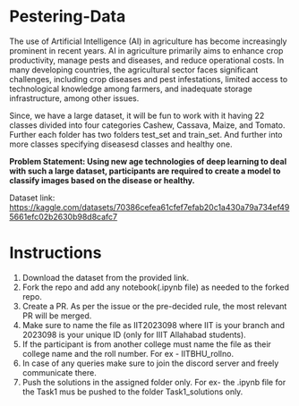 # Pestering-Data
The use of Artificial Intelligence (AI) in agriculture has become increasingly prominent in recent years. AI in agriculture primarily aims to enhance crop productivity, manage pests and diseases, and reduce operational costs. In many developing countries, the agricultural sector faces significant challenges, including crop diseases and pest infestations, limited access to technological knowledge among farmers, and inadequate storage infrastructure, among other issues.

Since, we have a large dataset, it will be fun to work with it having 22 classes divided into four categories Cashew, Cassava, Maize, and Tomato. Further each folder has two folders test_set and train_set. And further into more classes specifying diseasesd classes and healthy one.

**Problem Statement: Using new age technologies of deep learning to deal with such a large dataset, participants are required to create a model to classify images based on the disease or healthy.**

Dataset link: https://kaggle.com/datasets/70386cefea61cfef7efab20c1a430a79a734ef495661efc02b2630b98d8cafc7

# Instructions
1) Download the dataset from the provided link.
2) Fork the repo and add any notebook(.ipynb file) as needed to the forked repo.
3) Create a PR. As per the issue or the pre-decided rule, the most relevant PR will be merged.
4) Make sure to name the file as IIT2023098 where IIT is your branch and 2023098 is your unique ID (only for IIIT Allahabad students).
5) If the participant is from another college must name the file as their college name and the roll number. For ex - IITBHU_rollno.
6) In case of any queries make sure to join the discord server and freely communicate there.
7) Push the solutions in the assigned folder only. For ex- the .ipynb file for the Task1 mus be pushed to the folder Task1_solutions only.
